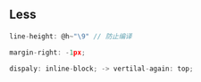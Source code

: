 Less
-----

#### 
```js
line-height: @h~"\9" // 防止编译

margin-right: -1px;

dispaly: inline-block; -> vertilal-again: top;
```